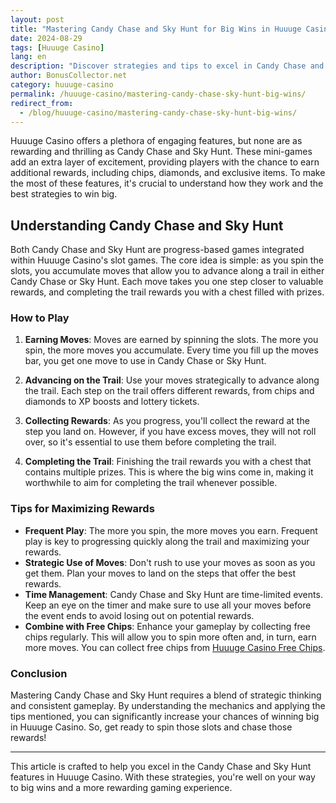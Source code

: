 ```yaml
---
layout: post  
title: "Mastering Candy Chase and Sky Hunt for Big Wins in Huuuge Casino"  
date: 2024-08-29  
tags: [Huuuge Casino]  
lang: en  
description: "Discover strategies and tips to excel in Candy Chase and Sky Hunt in Huuuge Casino, and maximize your rewards."  
author: BonusCollector.net  
category: huuuge-casino  
permalink: /huuuge-casino/mastering-candy-chase-sky-hunt-big-wins/
redirect_from:
  - /blog/huuuge-casino/mastering-candy-chase-sky-hunt-big-wins/
---
```


Huuuge Casino offers a plethora of engaging features, but none are as rewarding and thrilling as Candy Chase and Sky Hunt. These mini-games add an extra layer of excitement, providing players with the chance to earn additional rewards, including chips, diamonds, and exclusive items. To make the most of these features, it's crucial to understand how they work and the best strategies to win big.

## Understanding Candy Chase and Sky Hunt

Both Candy Chase and Sky Hunt are progress-based games integrated within Huuuge Casino's slot games. The core idea is simple: as you spin the slots, you accumulate moves that allow you to advance along a trail in either Candy Chase or Sky Hunt. Each move takes you one step closer to valuable rewards, and completing the trail rewards you with a chest filled with prizes.

### How to Play

1. **Earning Moves**: Moves are earned by spinning the slots. The more you spin, the more moves you accumulate. Every time you fill up the moves bar, you get one move to use in Candy Chase or Sky Hunt.

2. **Advancing on the Trail**: Use your moves strategically to advance along the trail. Each step on the trail offers different rewards, from chips and diamonds to XP boosts and lottery tickets.

3. **Collecting Rewards**: As you progress, you'll collect the reward at the step you land on. However, if you have excess moves, they will not roll over, so it's essential to use them before completing the trail.

4. **Completing the Trail**: Finishing the trail rewards you with a chest that contains multiple prizes. This is where the big wins come in, making it worthwhile to aim for completing the trail whenever possible.

### Tips for Maximizing Rewards

- **Frequent Play**: The more you spin, the more moves you earn. Frequent play is key to progressing quickly along the trail and maximizing your rewards.
- **Strategic Use of Moves**: Don't rush to use your moves as soon as you get them. Plan your moves to land on the steps that offer the best rewards.
- **Time Management**: Candy Chase and Sky Hunt are time-limited events. Keep an eye on the timer and make sure to use all your moves before the event ends to avoid losing out on potential rewards.
- **Combine with Free Chips**: Enhance your gameplay by collecting free chips regularly. This will allow you to spin more often and, in turn, earn more moves. You can collect free chips from [Huuuge Casino Free Chips](https://bonuscollector.net/huuuge-casino-free-chips/).

### Conclusion

Mastering Candy Chase and Sky Hunt requires a blend of strategic thinking and consistent gameplay. By understanding the mechanics and applying the tips mentioned, you can significantly increase your chances of winning big in Huuuge Casino. So, get ready to spin those slots and chase those rewards!

--- 

This article is crafted to help you excel in the Candy Chase and Sky Hunt features in Huuuge Casino. With these strategies, you're well on your way to big wins and a more rewarding gaming experience.